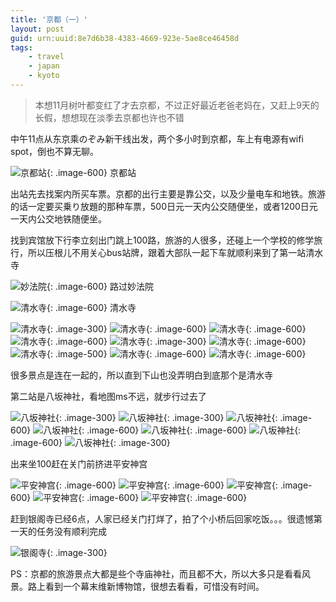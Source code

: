 ```yaml
---
title: '京都（一）'
layout: post
guid: urn:uuid:8e7d6b38-4383-4669-923e-5ae8ce46458d
tags:
    - travel
    - japan
    - kyoto
---
```


> 本想11月树叶都变红了才去京都，不过正好最近老爸老妈在，又赶上9天的长假，想想现在淡季去京都也许也不错                                                                                                  

中午11点从东京乘のぞみ新干线出发，两个多小时到京都，车上有电源有wifi spot，倒也不算无聊。

![京都站](/media/files/2009/09/27/kyoto-eki.jpg){: .image-600}
京都站

出站先去找案内所买车票。京都的出行主要是靠公交，以及少量电车和地铁。旅游的话一定要买乗り放題的那种车票，500日元一天内公交随便坐，或者1200日元一天内公交地铁随便坐。

找到宾馆放下行李立刻出门跳上100路，旅游的人很多，还碰上一个学校的修学旅行，所以压根儿不用关心bus站牌，跟着大部队一起下车就顺利来到了第一站清水寺

![妙法院](/media/files/2009/09/27/myouhouin.jpg){: .image-600}
路过妙法院

![清水寺](/media/files/2009/09/27/simizuji-2.jpg){: .image-600}
清水寺

![清水寺](/media/files/2009/09/27/simizuji-1.jpg){: .image-300}
![清水寺](/media/files/2009/09/27/simizuji-3.jpg){: .image-600}
![清水寺](/media/files/2009/09/27/simizuji-4.jpg){: .image-600}
![清水寺](/media/files/2009/09/27/simizuji-5.jpg){: .image-600}
![清水寺](/media/files/2009/09/27/simizuji-6.jpg){: .image-300}
![清水寺](/media/files/2009/09/27/simizuji-7.jpg){: .image-600}
![清水寺](/media/files/2009/09/27/simizuji-8.jpg){: .image-500}
![清水寺](/media/files/2009/09/27/simizuji-9.jpg){: .image-600}
![清水寺](/media/files/2009/09/27/simizuji-10.jpg){: .image-600}

很多景点是连在一起的，所以直到下山也没弄明白到底那个是清水寺

第二站是八坂神社，看地图ms不远，就步行过去了

![八坂神社](/media/files/2009/09/27/yasakajinjya-3.jpg){: .image-300}
![八坂神社](/media/files/2009/09/27/yasakajinjya-6.jpg){: .image-300}
![八坂神社](/media/files/2009/09/27/yasakajinjya.jpg){: .image-600}
![八坂神社](/media/files/2009/09/27/yasakajinjya-1.jpg){: .image-600}
![八坂神社](/media/files/2009/09/27/yasakajinjya-2.jpg){: .image-600}
![八坂神社](/media/files/2009/09/27/yasakajinjya-4.jpg){: .image-600}
![八坂神社](/media/files/2009/09/27/yasakajinjya-5.jpg){: .image-300}

出来坐100赶在关门前挤进平安神宫

![平安神宫](/media/files/2009/09/27/heianjinko-2.jpg){: .image-600}
![平安神宫](/media/files/2009/09/27/heianjinko-1.jpg){: .image-600}
![平安神宫](/media/files/2009/09/27/heianjinko-3.jpg){: .image-600}
![平安神宫](/media/files/2009/09/27/heianjinko-4.jpg){: .image-600}
![平安神宫](/media/files/2009/09/27/heianjinko-5.jpg){: .image-600}

赶到银阁寺已经6点，人家已经关门打烊了，拍了个小桥后回家吃饭。。。很遗憾第一天的任务没有顺利完成

![银阁寺](/media/files/2009/09/27/ginkakuji.jpg){: .image-300}

PS：京都的旅游景点大都是些个寺庙神社，而且都不大，所以大多只是看看风景。路上看到一个幕末维新博物馆，很想去看看，可惜没有时间。


